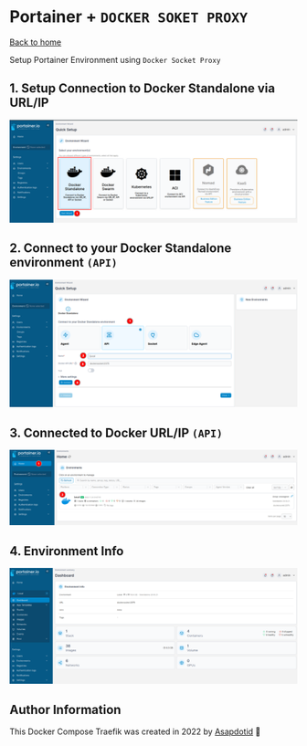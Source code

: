 # Portainer + `DOCKER SOKET PROXY`

[Back to home](../README.md)

Setup Portainer Environment using `Docker Socket Proxy`

## 1. Setup Connection to Docker Standalone via URL/IP

<p align="center">
    <img src="../docs/assets/img/setup-portainer-1.png" width="800" />
</p>

## 2. Connect to your Docker Standalone environment `(API)`

<p align="center">
    <img src="../docs/assets/img/setup-portainer-2.png" width="800" />
</p>

## 3. Connected to Docker URL/IP `(API)`

<p align="center">
    <img src="../docs/assets/img/setup-portainer-3.png" width="800" />
</p>

## 4. Environment Info

<p align="center">
    <img src="../docs/assets/img/setup-portainer-4.png" width="800" />
</p>

## Author Information

This Docker Compose Traefik was created in 2022 by [Asapdotid](https://github.com/asapdotid) 🚀
